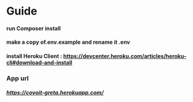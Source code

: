 # Guide

#### run Composer install
#### make a copy of.env.example and rename it .env
#### install  Heroku Client : https://devcenter.heroku.com/articles/heroku-cli#download-and-install

### App url
##### https://covoit-greta.herokuapp.com/
